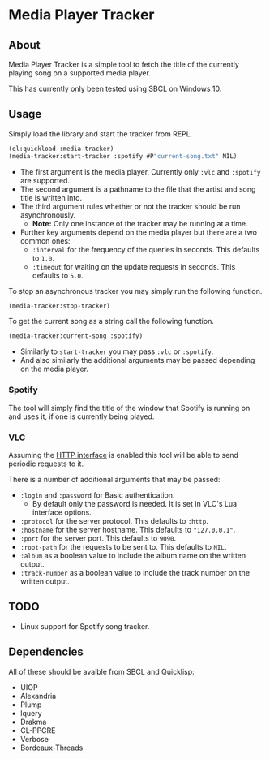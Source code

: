 # Media Player Tracker

## About

Media Player Tracker is a simple tool to fetch the title of the currently playing song on a
supported media player.

This has currently only been tested using SBCL on Windows 10.

## Usage

Simply load the library and start the tracker from REPL.

``` lisp
(ql:quickload :media-tracker)
(media-tracker:start-tracker :spotify #P"current-song.txt" NIL)
```

* The first argument is the media player. Currently only `:vlc` and `:spotify` are supported.
* The second argument is a pathname to the file that the artist and song title is written into.
* The third argument rules whether or not the tracker should be run asynchronously.
  * **Note:** Only one instance of the tracker may be running at a time.
* Further key arguments depend on the media player but there are a two common ones:
  * `:interval` for the frequency of the queries in seconds. This defaults to `1.0`.
  * `:timeout` for waiting on the update requests in seconds. This defaults to `5.0`.

To stop an asynchronous tracker you may simply run the following function.
``` lisp
(media-tracker:stop-tracker)
```

To get the current song as a string call the following function.

``` lisp
(media-tracker:current-song :spotify)
```

* Similarly to `start-tracker` you may pass `:vlc` or `:spotify`.
* And also similarly the additional arguments may be passed depending on the media player.

### Spotify

The tool will simply find the title of the window that Spotify is running on and uses it, if
one is currently being played.

### VLC

Assuming the [HTTP interface](https://wiki.videolan.org/Documentation:Modules/http_intf/)
is enabled this tool will be able to send periodic requests to it.

There is a number of additional arguments that may be passed:
* `:login` and `:password` for Basic authentication.
  * By default only the password is needed. It is set in VLC's Lua interface options.
* `:protocol` for the server protocol. This defaults to `:http`.
* `:hostname` for the server hostname. This defaults to `"127.0.0.1"`.
* `:port` for the server port. This defaults to `9090`.
* `:root-path` for the requests to be sent to. This defaults to `NIL`.
* `:album` as a boolean value to include the album name on the written output.
* `:track-number` as a boolean value to include the track number on the written output.

## TODO

* Linux support for Spotify song tracker.

## Dependencies

All of these should be avaible from SBCL and Quicklisp:
* UIOP
* Alexandria
* Plump
* lquery
* Drakma
* CL-PPCRE
* Verbose
* Bordeaux-Threads
